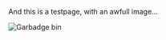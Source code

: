 And this is a testpage, with an awfull image...

![Garbadge bin](https://a.rgbimg.com/users/j/jo/johnnyberg/600/o8j4edO.jpg)
